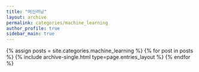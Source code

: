 ```yaml
---
title: "머신러닝"
layout: archive
permalink: categories/machine_learning
author_profile: true
sidebar_main: true
---
```



{% assign posts = site.categories.machine_learning %}
{% for post in posts %} {% include archive-single.html type=page.entries_layout %} {% endfor %}

<!-- https://ansohxxn.github.io/blog/category/ -->

